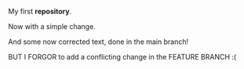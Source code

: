 My first **repository**.

Now with a simple change. 

And some now corrected text, done in the main branch! 

BUT I FORGOR to add a conflicting change in the FEATURE BRANCH :( 